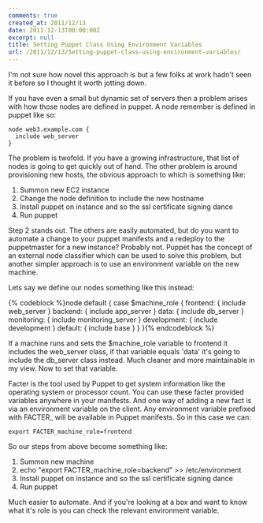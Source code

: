 ```yaml
---
comments: true
created_at: 2011/12/13
date: 2011-12-13T00:00:00Z
excerpt: null
title: Setting Puppet Class Using Environment Variables
url: /2011/12/13/Setting-puppet-class-using-environment-variables/
---
```


I'm not sure how novel this approach is but a few folks at work hadn't seen it before so I thought it worth jotting down.

If you have even a small but dynamic set of servers then a problem arises with how those nodes are defined in puppet. A node remember is defined in puppet like so:

    node web3.example.com {
      include web_server
    }

The problem is twofold. If you have a growing infrastructure, that list of nodes is going to get quickly out of hand. The other problem is around provisioning new hosts, the obvious approach to which is something like:

1. Summon new EC2 instance
2. Change the node definition to include the new hostname
3. Install puppet on instance and so the ssl certificate signing dance
4. Run puppet

Step 2 stands out. The others are easily automated, but do you want to automate a change to your puppet manifests and a redeploy to the puppetmaster for a new instance? Probably not.
Puppet has the concept of an external node classifier which can be used to solve this problem, but another simpler approach is to use an environment variable on the new machine.

Lets say we define our nodes something like this instead:

{% codeblock %}node default {
case $machine\_role {
frontend: { include web\_server }
backend: { include app\_server }
data: { include db\_server }
monitoring: { include monitoring\_server }
development: { include development }
default: { include base }
}
}{% endcodeblock %}

If a machine runs and sets the $machine\_role variable to frontend it includes the web\_server class, if that variable equals 'data' it's going to include the db\_server class instead. Much cleaner and more maintainable in my view. Now to set that variable.

Facter is the tool used by Puppet to get system information like the operating system or processor count. You can use these facter provided variables anywhere in your manifests. And one way of adding a new fact is via an environment variable on the client. Any environment variable prefixed with FACTER\_ will be available in Puppet manifests. So in this case we can:

    export FACTER_machine_role=frontend

So our steps from above become something like:

1. Summon new machine
2. echo "export FACTER\_machine\_role=backend" &gt;&gt; /etc/environment
3. Install puppet on instance and so the ssl certificate signing dance
4. Run puppet

Much easier to automate. And if you're looking at a box and want to know what it's role is you can check the relevant environment variable.
